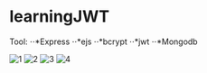 # learningJWT

Tool:
⋅⋅*Express 
⋅⋅*ejs
⋅⋅*bcrypt
⋅⋅*jwt
⋅⋅*Mongodb


![1](https://user-images.githubusercontent.com/90575401/187822506-f8044cf9-8d29-4c38-a623-4930d49d87a0.png)
![2](https://user-images.githubusercontent.com/90575401/187822514-18d28b63-18b0-40a6-8cc3-c173fbf63b18.png)
![3](https://user-images.githubusercontent.com/90575401/187822517-56698687-a4bd-48e9-b265-f3cae5395024.png)
![4](https://user-images.githubusercontent.com/90575401/187822520-92dec307-26be-492d-a4c6-37b355fe9489.png)
